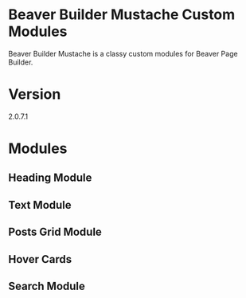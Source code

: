 # Beaver Builder Mustache Custom Modules
Beaver Builder Mustache is a classy custom modules for Beaver Page Builder.

# Version
2.0.7.1

# Modules
## Heading Module
## Text Module
## Posts Grid Module
## Hover Cards
## Search Module
